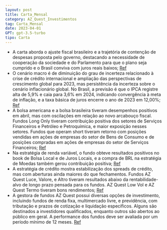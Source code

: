 ```yaml
---
layout: post
title: Carta_Mensal
category: AZ_Quest_Investimentos
tag: Carta_Mensal
date: 2023-04-01
GPT: gpt-3.5-turbo
tipo: Carta
---
```


- A carta aborda o ajuste fiscal brasileiro e a trajetória de contenção de despesas proposta pelo governo, destacando a necessidade de cooperação da sociedade e do Parlamento para que o plano seja cumprido e o Brasil conviva com juros reais baixos;
<a href="#" onclick="search_on_pdf('CARTA MENSAL – ABRIL 2023                      A saga do difícil processo de ajuste f')">Ref</a>
- O cenário macro é de diminuição do grau de incerteza relacionado à crise de crédito internacional e ampliação das perspectivas de crescimento global para 2023, mas persistência da incerteza sobre o cenário inflacionário global. No Brasil, a previsão é que o IPCA registre alta de 5,9% e caia para 3,6% em 2024, indicando convergência à meta de inflação, e a taxa básica de juros encerre o ano de 2023 em 12,00%;
<a href="#" onclick="search_on_pdf('No Brasil, em março, o IPCA foi de 0,71%, acumulando 4,65% em 12 meses, abaixo dos 5,60% observados')">Ref</a>
- A bolsa americana e a bolsa brasileira tiveram desempenhos positivos em abril, mas com oscilações em relação ao novo arcabouço fiscal. Fundos Long Only tiveram contribuição positiva dos setores de Serviços Financeiros e Petróleo e Petroquímica, e maior exposição nesses setores. Fundos que operam short tiveram retorno com posições vendidas em ações de empresas do setor de Bens de Consumo e de posições compradas em ações de empresas do setor de Serviços Financeiros;
<a href="#" onclick="search_on_pdf('relevantes no mês. A única contribuição negativa foi em Bolsa Internacional, em operações na bolsa ')">Ref</a>
- Na estratégia de renda variável, o fundo obteve resultados positivos no book de Bolsa Local e de Juros Locais, e a compra de BRL na estratégia de Moedas também gerou contribuição positiva;
<a href="#" onclick="search_on_pdf('principalmente na compra de BRL, mas também com contribuição positiva de posições em outros pares (')">Ref</a>
- A estratégia de crédito mostra estabilização dos spreads de crédito, mas com aberturas ainda maiores do que fechamentos. Fundos AZ Quest Luce, Valore, e Altro tiveram resultados abaixo da rentabilidade-alvo de longo prazo pensada para os fundos. AZ Quest Low Vol e AZ Quest Termo tiveram bons rendimentos;
<a href="#" onclick="search_on_pdf('para algum patamar de estabilização dos spreads de crédito. O AZ Quest Luce teve um rendimento de 0')">Ref</a>
- A gestora de fundos AZ Quest possui diversas opções de investimento, incluindo fundos de renda fixa, multimercado livre, e previdência, com tributação e prazos de cotização e liquidação específicos. Alguns são destinados a investidores qualificados, enquanto outros são abertos ao público em geral. A performance dos fundos deve ser avaliada por um período mínimo de 12 meses.
<a href="#" onclick="search_on_pdf('para seus cotistas. AZ QUEST AÇÕES FIC FIA (07.279.657/0001-89): ações livre, tributação renda vari')">Ref</a>
